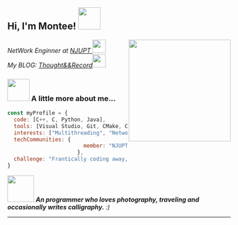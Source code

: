 <h2> Hi, I'm Montee! <img src="https://media.giphy.com/media/mGcNjsfWAjY5AEZNw6/giphy.gif" width="50"></h2>
<img align='right' src="https://blog-imges-1313931661.cos.ap-nanjing.myqcloud.com/monty_lee.png" width="230">
<p><em>NetWork Enginner at <a href="http://www.njupt.edu.cn"> NJUPT </a><img src="https://media.giphy.com/media/fYSnHlufseco8Fh93Z/giphy.gif" width="30"></br>My BLOG: <a href="https://www.montylee.cn">Thought&&Record</a><img src="https://media.giphy.com/media/WUlplcMpOCEmTGBtBW/giphy.gif" width="30"> 
</em></p>

<!--
[![Twitter: ThaiiBraga](https://img.shields.io/twitter/follow/ThaiiBraga?style=social)](https://twitter.com/ThaiiBraga)
[![Linkedin: thaianebraga](https://img.shields.io/badge/-thaianebraga-blue?style=flat-square&logo=Linkedin&logoColor=white&link=https://www.linkedin.com/in/thaianebraga/)](https://www.linkedin.com/in/thaianebraga/)
[![GitHub Thaiane](https://img.shields.io/github/followers/thaiane?label=follow&style=social)](https://github.com/Thaiane)
-->

### <img src="https://media.giphy.com/media/VgCDAzcKvsR6OM0uWg/giphy.gif" width="50"> A little more about me...  

```javascript
const myProfile = {
  code: [C++, C, Python, Java],
  tools: [Visual Studio, Git, CMake, CLion],
  interests: ["Multithreading", "Network Programming", "Image Processing", "Deep Learning"],
  techCommunities: {
                        member: "NJUPT SAST",
                      },
  challenge: "Frantically coding away, trying to "package" myself for the job market!"
}
```

<img src="https://media.giphy.com/media/LnQjpWaON8nhr21vNW/giphy.gif" width="60"> <em><b>An programmer who loves photography, traveling and occasionally writes calligraphy.</b> :)</em>

---
